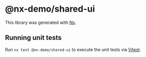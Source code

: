 # @nx-demo/shared-ui

This library was generated with [Nx](https://nx.dev).

## Running unit tests

Run `nx test @nx-demo/shared-ui` to execute the unit tests via [Vitest](https://vitest.dev/).
